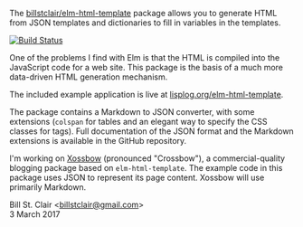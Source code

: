 The [billstclair/elm-html-template](http://package.elm-lang.org/packages/billstclair/elm-html-template/latest) package allows you to generate HTML from JSON templates and dictionaries to fill in variables in the templates.

[![Build Status](https://travis-ci.org/billstclair/elm-html-template.svg?branch=master)](https://travis-ci.org/billstclair/elm-html-template)

One of the problems I find with Elm is that the HTML is compiled into the JavaScript code for a web site. This package is the basis of a much more data-driven HTML generation mechanism.

The included example application is live at [lisplog.org/elm-html-template](https://lisplog.org/elm-html-template/).

The package contains a Markdown to JSON converter, with some extensions (`colspan` for tables and an elegant way to specify the CSS classes for tags). Full documentation of the JSON format and the Markdown extensions is available in the GitHub repository.

I'm working on [Xossbow](https://Xossbow.com) (pronounced "Crossbow"), a commercial-quality blogging package based on `elm-html-template`. The example code in this package uses JSON to represent its page content. Xossbow will use primarily Markdown.

Bill St. Clair &lt;<billstclair@gmail.com>&gt;  
3 March 2017
